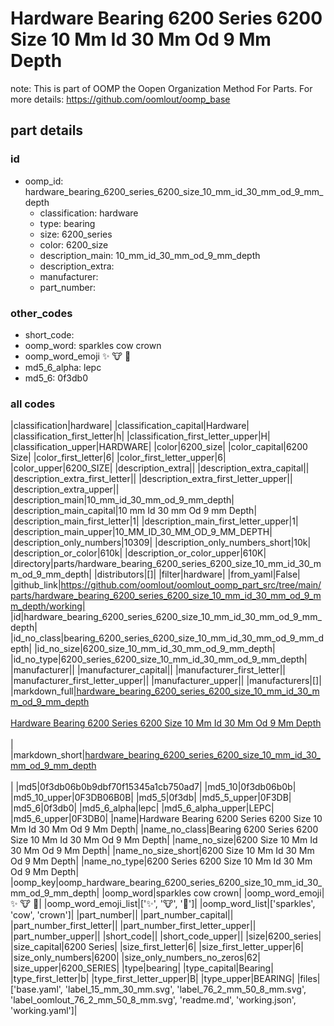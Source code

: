 # Hardware Bearing 6200 Series 6200 Size 10 Mm Id 30 Mm Od 9 Mm Depth  

note: This is part of OOMP the Oopen Organization Method For Parts. For more details: https://github.com/oomlout/oomp_base

##  part details





### id
* oomp_id: hardware_bearing_6200_series_6200_size_10_mm_id_30_mm_od_9_mm_depth
  * classification: hardware
  * type: bearing
  * size: 6200_series
  * color: 6200_size
  * description_main: 10_mm_id_30_mm_od_9_mm_depth
  * description_extra: 
  * manufacturer: 
  * part_number: 

### other_codes
* short_code: 
* oomp_word: sparkles cow crown
* oomp_word_emoji :sparkles: :cow: :crown:
* md5_6_alpha: lepc
* md5_6: 0f3db0

### all codes 
|classification|hardware|
|classification_capital|Hardware|
|classification_first_letter|h|
|classification_first_letter_upper|H|
|classification_upper|HARDWARE|
|color|6200_size|
|color_capital|6200 Size|
|color_first_letter|6|
|color_first_letter_upper|6|
|color_upper|6200_SIZE|
|description_extra||
|description_extra_capital||
|description_extra_first_letter||
|description_extra_first_letter_upper||
|description_extra_upper||
|description_main|10_mm_id_30_mm_od_9_mm_depth|
|description_main_capital|10 mm Id 30 mm Od 9 mm Depth|
|description_main_first_letter|1|
|description_main_first_letter_upper|1|
|description_main_upper|10_MM_ID_30_MM_OD_9_MM_DEPTH|
|description_only_numbers|10309|
|description_only_numbers_short|10k|
|description_or_color|610k|
|description_or_color_upper|610K|
|directory|parts/hardware_bearing_6200_series_6200_size_10_mm_id_30_mm_od_9_mm_depth|
|distributors|[]|
|filter|hardware|
|from_yaml|False|
|github_link|https://github.com/oomlout/oomlout_oomp_part_src/tree/main/parts/hardware_bearing_6200_series_6200_size_10_mm_id_30_mm_od_9_mm_depth/working|
|id|hardware_bearing_6200_series_6200_size_10_mm_id_30_mm_od_9_mm_depth|
|id_no_class|bearing_6200_series_6200_size_10_mm_id_30_mm_od_9_mm_depth|
|id_no_size|6200_size_10_mm_id_30_mm_od_9_mm_depth|
|id_no_type|6200_series_6200_size_10_mm_id_30_mm_od_9_mm_depth|
|manufacturer||
|manufacturer_capital||
|manufacturer_first_letter||
|manufacturer_first_letter_upper||
|manufacturer_upper||
|manufacturers|[]|
|markdown_full|[hardware_bearing_6200_series_6200_size_10_mm_id_30_mm_od_9_mm_depth](https://github.com/oomlout/oomlout_oomp_part_src/tree/main/parts/hardware_bearing_6200_series_6200_size_10_mm_id_30_mm_od_9_mm_depth/working)<br>[](https://github.com/oomlout/oomlout_oomp_part_src/tree/main/parts/hardware_bearing_6200_series_6200_size_10_mm_id_30_mm_od_9_mm_depth/working)<br>[Hardware Bearing 6200 Series 6200 Size 10 Mm Id 30 Mm Od 9 Mm Depth](https://github.com/oomlout/oomlout_oomp_part_src/tree/main/parts/hardware_bearing_6200_series_6200_size_10_mm_id_30_mm_od_9_mm_depth/working)<br><br>|
|markdown_short|[hardware_bearing_6200_series_6200_size_10_mm_id_30_mm_od_9_mm_depth](https://github.com/oomlout/oomlout_oomp_part_src/tree/main/parts/hardware_bearing_6200_series_6200_size_10_mm_id_30_mm_od_9_mm_depth/working)<br><br>|
|md5|0f3db06b0b9dbf70f15345a1cb750ad7|
|md5_10|0f3db06b0b|
|md5_10_upper|0F3DB06B0B|
|md5_5|0f3db|
|md5_5_upper|0F3DB|
|md5_6|0f3db0|
|md5_6_alpha|lepc|
|md5_6_alpha_upper|LEPC|
|md5_6_upper|0F3DB0|
|name|Hardware Bearing 6200 Series 6200 Size 10 Mm Id 30 Mm Od 9 Mm Depth|
|name_no_class|Bearing 6200 Series 6200 Size 10 Mm Id 30 Mm Od 9 Mm Depth|
|name_no_size|6200 Size 10 Mm Id 30 Mm Od 9 Mm Depth|
|name_no_size_short|6200 Size 10 Mm Id 30 Mm Od 9 Mm Depth|
|name_no_type|6200 Series 6200 Size 10 Mm Id 30 Mm Od 9 Mm Depth|
|oomp_key|oomp_hardware_bearing_6200_series_6200_size_10_mm_id_30_mm_od_9_mm_depth|
|oomp_word|sparkles cow crown|
|oomp_word_emoji|:sparkles: :cow: :crown:|
|oomp_word_emoji_list|[':sparkles:', ':cow:', ':crown:']|
|oomp_word_list|['sparkles', 'cow', 'crown']|
|part_number||
|part_number_capital||
|part_number_first_letter||
|part_number_first_letter_upper||
|part_number_upper||
|short_code||
|short_code_upper||
|size|6200_series|
|size_capital|6200 Series|
|size_first_letter|6|
|size_first_letter_upper|6|
|size_only_numbers|6200|
|size_only_numbers_no_zeros|62|
|size_upper|6200_SERIES|
|type|bearing|
|type_capital|Bearing|
|type_first_letter|b|
|type_first_letter_upper|B|
|type_upper|BEARING|
|files|['base.yaml', 'label_15_mm_30_mm.svg', 'label_76_2_mm_50_8_mm.svg', 'label_oomlout_76_2_mm_50_8_mm.svg', 'readme.md', 'working.json', 'working.yaml']|
